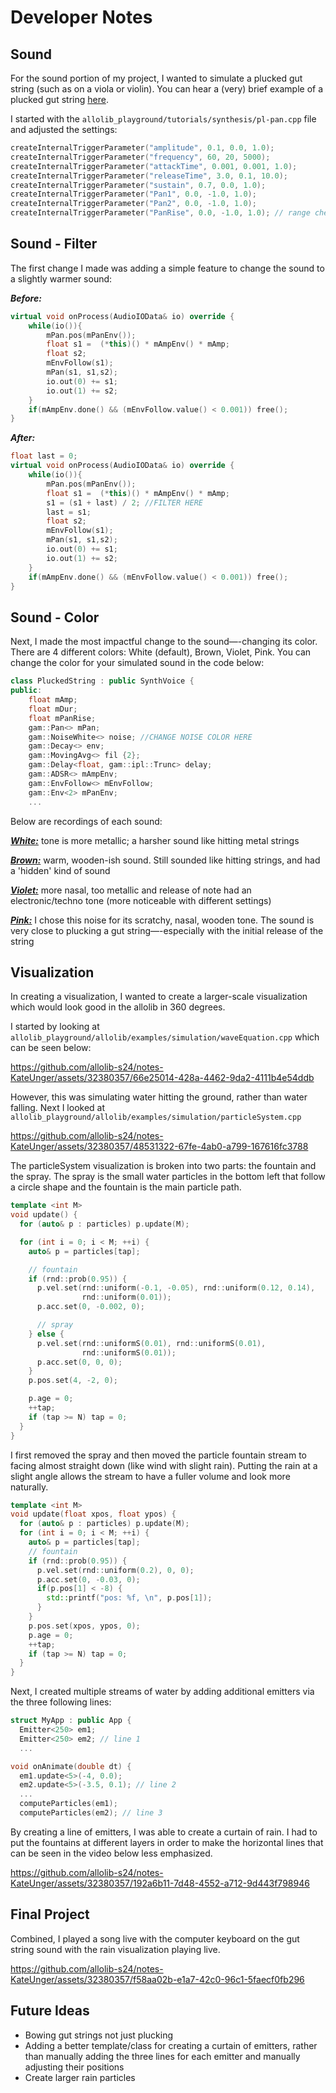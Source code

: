 # Developer Notes

## Sound
For the sound portion of my project, I wanted to simulate a plucked gut string (such as on a viola or violin). You can hear a (very) brief example of a plucked gut string [here](https://youtu.be/ROe61GyvtXM?si=cvGYNr2car3hZIIl&t=79).

I started with the `allolib_playground/tutorials/synthesis/pl-pan.cpp` file and adjusted the settings:
```cpp
createInternalTriggerParameter("amplitude", 0.1, 0.0, 1.0);
createInternalTriggerParameter("frequency", 60, 20, 5000);
createInternalTriggerParameter("attackTime", 0.001, 0.001, 1.0);
createInternalTriggerParameter("releaseTime", 3.0, 0.1, 10.0);
createInternalTriggerParameter("sustain", 0.7, 0.0, 1.0);
createInternalTriggerParameter("Pan1", 0.0, -1.0, 1.0);
createInternalTriggerParameter("Pan2", 0.0, -1.0, 1.0);
createInternalTriggerParameter("PanRise", 0.0, -1.0, 1.0); // range check
```

## Sound - Filter
The first change I made was adding a simple feature to change the sound to a slightly warmer sound:

***Before:***
```cpp
virtual void onProcess(AudioIOData& io) override {
    while(io()){
        mPan.pos(mPanEnv());
        float s1 =  (*this)() * mAmpEnv() * mAmp;
        float s2;
        mEnvFollow(s1);
        mPan(s1, s1,s2);
        io.out(0) += s1;
        io.out(1) += s2;
    }
    if(mAmpEnv.done() && (mEnvFollow.value() < 0.001)) free();
}
```

***After:***
```cpp
float last = 0;
virtual void onProcess(AudioIOData& io) override {
    while(io()){
        mPan.pos(mPanEnv());
        float s1 =  (*this)() * mAmpEnv() * mAmp;
        s1 = (s1 + last) / 2; //FILTER HERE
        last = s1;
        float s2;
        mEnvFollow(s1);
        mPan(s1, s1,s2);
        io.out(0) += s1;
        io.out(1) += s2;
    }
    if(mAmpEnv.done() && (mEnvFollow.value() < 0.001)) free();
}
```

## Sound - Color
Next, I made the most impactful change to the sound—-changing its color. There are 4 different colors: White (default), Brown, Violet, Pink. You can change the color for your simulated sound in the code below:

```cpp
class PluckedString : public SynthVoice {
public:
    float mAmp;
    float mDur;
    float mPanRise;
    gam::Pan<> mPan;
    gam::NoiseWhite<> noise; //CHANGE NOISE COLOR HERE
    gam::Decay<> env;
    gam::MovingAvg<> fil {2};
    gam::Delay<float, gam::ipl::Trunc> delay;
    gam::ADSR<> mAmpEnv;
    gam::EnvFollow<> mEnvFollow;
    gam::Env<2> mPanEnv;
    ...
```

Below are recordings of each sound:

***[White:](https://drive.google.com/file/d/1ZEicDv7yVLLM1MOgnwBqswt5CsxJyGBZ/view?usp=sharing)*** tone is more metallic; a harsher sound like hitting metal strings

***[Brown:](https://drive.google.com/file/d/1xjMj8yc4zmbYa89FWCkVkyrwKycy5ETj/view?usp=sharing)*** warm, wooden-ish sound. Still sounded like hitting strings, and had a 'hidden' kind of sound

***[Violet:](https://drive.google.com/file/d/1rBsYHM9_D3hwTZlhYdhkFRNP0Vj43bwz/view?usp=drive_link)*** more nasal, too metallic and release of note had an electronic/techno tone (more noticeable with different settings)

***[Pink:](https://drive.google.com/file/d/1EdwNBxUo13md_-Spc4m51JO5MRqHZqXG/view?usp=sharing)*** I chose this noise for its scratchy, nasal, wooden tone. The sound is very close to plucking a gut string—-especially with the initial release of the string

## Visualization

In creating a visualization, I wanted to create a larger-scale visualization which would look good in the allolib in 360 degrees.

I started by looking at `allolib_playground/allolib/examples/simulation/waveEquation.cpp` which can be seen below:

https://github.com/allolib-s24/notes-KateUnger/assets/32380357/66e25014-428a-4462-9da2-4111b4e54ddb

However, this was simulating water hitting the ground, rather than water falling. Next I looked at `allolib_playground/allolib/examples/simulation/particleSystem.cpp`

https://github.com/allolib-s24/notes-KateUnger/assets/32380357/48531322-67fe-4ab0-a799-167616fc3788

The particleSystem visualization is broken into two parts: the fountain and the spray. The spray is the small water particles in the bottom left that follow a circle shape and the fountain is the main particle path.

```cpp
template <int M>
void update() {
  for (auto& p : particles) p.update(M);

  for (int i = 0; i < M; ++i) {
    auto& p = particles[tap];

    // fountain
    if (rnd::prob(0.95)) {
      p.vel.set(rnd::uniform(-0.1, -0.05), rnd::uniform(0.12, 0.14),
                rnd::uniform(0.01));
      p.acc.set(0, -0.002, 0);

      // spray
    } else {
      p.vel.set(rnd::uniformS(0.01), rnd::uniformS(0.01),
                rnd::uniformS(0.01));
      p.acc.set(0, 0, 0);
    }
    p.pos.set(4, -2, 0);

    p.age = 0;
    ++tap;
    if (tap >= N) tap = 0;
  }
}
```

I first removed the spray and then moved the particle fountain stream to facing almost straight down (like wind with slight rain). Putting the rain at a slight angle allows the stream to have a fuller volume and look more naturally.

```cpp
template <int M>
void update(float xpos, float ypos) {
  for (auto& p : particles) p.update(M);
  for (int i = 0; i < M; ++i) {
    auto& p = particles[tap];
    // fountain
    if (rnd::prob(0.95)) {
      p.vel.set(rnd::uniform(0.2), 0, 0);
      p.acc.set(0, -0.03, 0);
      if(p.pos[1] < -8) {
        std::printf("pos: %f, \n", p.pos[1]);
      }
    }
    p.pos.set(xpos, ypos, 0);
    p.age = 0;
    ++tap;
    if (tap >= N) tap = 0;
  }
}
```

Next, I created multiple streams of water by adding additional emitters via the three following lines:

```cpp
struct MyApp : public App {
  Emitter<250> em1;
  Emitter<250> em2; // line 1
  ...
```

```cpp
void onAnimate(double dt) {
  em1.update<5>(-4, 0.0);
  em2.update<5>(-3.5, 0.1); // line 2
  ...
  computeParticles(em1);
  computeParticles(em2); // line 3
```

By creating a line of emitters, I was able to create a curtain of rain. I had to put the fountains at different layers in order to make the horizontal lines that can be seen in the video below less emphasized.

https://github.com/allolib-s24/notes-KateUnger/assets/32380357/192a6b11-7d48-4552-a712-9d443f798946

## Final Project

Combined, I played a song live with the computer keyboard on the gut string sound with the rain visualization playing live.

https://github.com/allolib-s24/notes-KateUnger/assets/32380357/f58aa02b-e1a7-42c0-96c1-5faecf0fb296

## Future Ideas
- Bowing gut strings not just plucking
- Adding a better template/class for creating a curtain of emitters, rather than manually adding the three lines for each emitter and manually adjusting their positions
- Create larger rain particles

